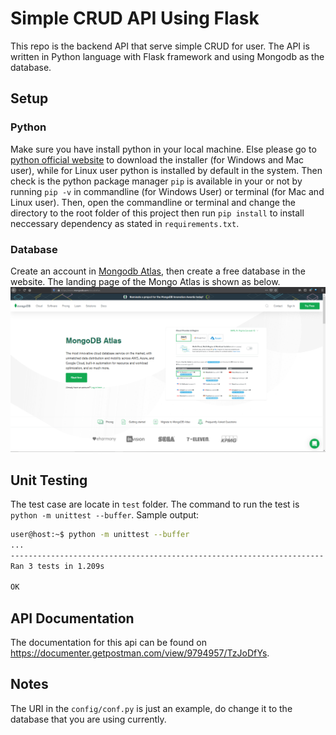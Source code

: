 # Simple CRUD API Using Flask

This repo is the backend API that serve simple CRUD for user.
The API is written in Python language with Flask framework and using Mongodb
as the database.

## Setup

### Python

Make sure you have install python in your local machine.
Else please go to [python official website](https://www.python.org/)
to download the installer (for Windows and Mac user), while for Linux user
python is installed by default in the system. Then check is the python package manager `pip`
is available in your or not by running `pip -v` in commandline (for Windows User)
or terminal (for Mac and Linux user). Then, open the commandline or terminal and change
the directory to the root folder of this project then run `pip install` to install
neccessary dependency as stated in `requirements.txt`.

### Database

Create an account in [Mongodb Atlas](https://www.mongodb.com/), then create a free
database in the website. The landing page of the Mongo Atlas is shown as below.
![Mongo Atlas landing page](./assets/mongo-atlas-landing-page.png)

## Unit Testing

The test case are locate in `test` folder. The command to run the test is `python -m unittest --buffer`.
Sample output:

```bash
user@host:~$ python -m unittest --buffer
...
----------------------------------------------------------------------
Ran 3 tests in 1.209s

OK
```

## API Documentation

The documentation for this api can be found on https://documenter.getpostman.com/view/9794957/TzJoDfYs.

## Notes

The URI in the `config/conf.py` is just an example, do change it to the database that you are using currently.
